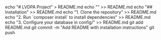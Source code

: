 echo "# LVDPA Project" > README.md
echo "" >> README.md
echo "## Installation" >> README.md
echo "1. Clone the repository" >> README.md
echo "2. Run \`composer install\` to install dependencies" >> README.md
echo "3. Configure your database in config/" >> README.md
git add README.md
git commit -m "Add README with installation instructions"
git push